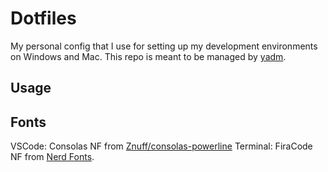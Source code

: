 # Dotfiles

My personal config that I  use for setting up my development environments on Windows and Mac. This repo is meant to be managed by [yadm](https://yadm.io/).

## Usage


## Fonts

VSCode: Consolas NF from [ Znuff/consolas-powerline](https://github.com/Znuff/consolas-powerline)
Terminal: FiraCode NF from [Nerd Fonts](https://www.nerdfonts.com/font-downloads).

